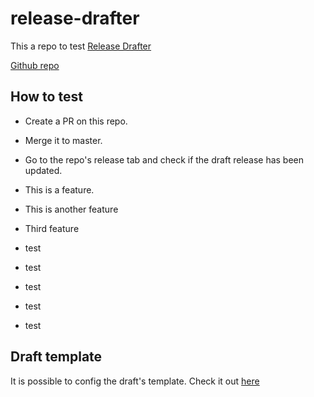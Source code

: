 # release-drafter

This a repo to test [Release Drafter](https://github.com/marketplace/actions/release-drafter)

[Github repo](https://github.com/release-drafter/release-drafter)

## How to test

- Create a PR on this repo.

- Merge it to master.

- Go to the repo's release tab and check if the draft release has been updated.

- This is a feature.

- This is another feature

- Third feature
- test
- test
- test
- test
- test



## Draft template

It is possible to config the draft's template. Check it out [here](https://github.com/marketplace/actions/release-drafter#configuration)
